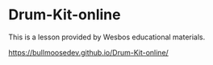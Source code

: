 # Drum-Kit-online

This is a lesson provided by Wesbos educational materials.

https://bullmoosedev.github.io/Drum-Kit-online/
